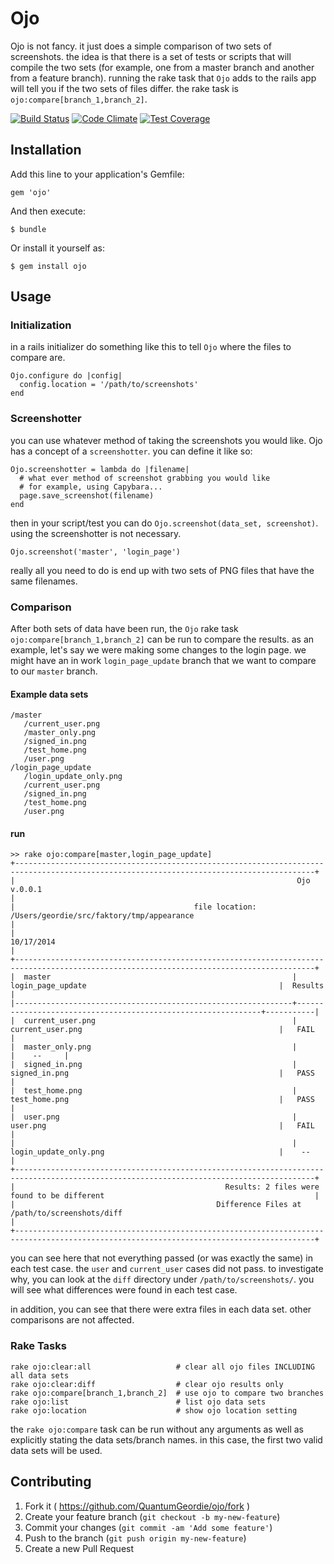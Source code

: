 # Ojo

Ojo is not fancy. it just does a simple comparison of two sets of screenshots. the idea is that there is a set of tests or scripts that will compile the two sets (for example, one from a master branch and another from a feature branch). running the rake task that `Ojo` adds to the rails app will tell you if the two sets of files differ. the rake task is `ojo:compare[branch_1,branch_2]`.

[![Build Status](https://travis-ci.org/QuantumGeordie/ojo.svg)](https://travis-ci.org/QuantumGeordie/ojo)
[![Code Climate](https://codeclimate.com/github/QuantumGeordie/ojo/badges/gpa.svg)](https://codeclimate.com/github/QuantumGeordie/ojo)
[![Test Coverage](https://codeclimate.com/github/QuantumGeordie/ojo/badges/coverage.svg)](https://codeclimate.com/github/QuantumGeordie/ojo)

## Installation

Add this line to your application's Gemfile:

    gem 'ojo'

And then execute:

    $ bundle

Or install it yourself as:

    $ gem install ojo

## Usage

### Initialization

in a rails initializer do something like this to tell `Ojo` where the files to compare are.

    Ojo.configure do |config|
      config.location = '/path/to/screenshots'
    end

### Screenshotter

you can use whatever method of taking the screenshots you would like. Ojo has a concept of a `screenshotter`. you can define it like so:

    Ojo.screenshotter = lambda do |filename|
      # what ever method of screenshot grabbing you would like
      # for example, using Capybara...
      page.save_screenshot(filename)
    end

then in your script/test you can do `Ojo.screenshot(data_set, screenshot)`. using the screenshotter is not necessary.

    Ojo.screenshot('master', 'login_page')

 really all you need to do is end up with two sets of PNG files that have the same filenames.

### Comparison

After both sets of data have been run, the `Ojo` rake task `ojo:compare[branch_1,branch_2]` can be run to compare the results. as an example, let's say we were making some changes to the login page. we might have an in work `login_page_update` branch that we want to compare to our `master` branch.

#### Example data sets

    /master
       /current_user.png
       /master_only.png
       /signed_in.png
       /test_home.png
       /user.png
    /login_page_update
       /login_update_only.png
       /current_user.png
       /signed_in.png
       /test_home.png
       /user.png

#### run

    >> rake ojo:compare[master,login_page_update]
    +-----------------------------------------------------------------------------------------------------------------------------------------+
    |                                                               Ojo v.0.0.1                                                               |
    |                                        file location: /Users/geordie/src/faktory/tmp/appearance                                         |
    |                                                               10/17/2014                                                                |
    +-----------------------------------------------------------------------------------------------------------------------------------------+
    |  master                                                      |  login_page_update                                           |  Results  |
    |--------------------------------------------------------------+--------------------------------------------------------------+-----------|
    |  current_user.png                                            |  current_user.png                                            |   FAIL    |
    |  master_only.png                                             |                                                              |    --     |
    |  signed_in.png                                               |  signed_in.png                                               |   PASS    |
    |  test_home.png                                               |  test_home.png                                               |   PASS    |
    |  user.png                                                    |  user.png                                                    |   FAIL    |
    |                                                              |  login_update_only.png                                       |    --     |
    +-----------------------------------------------------------------------------------------------------------------------------------------+
    |                                               Results: 2 files were found to be different                                               |
    |                                             Difference Files at /path/to/screenshots/diff                                               |
    +-----------------------------------------------------------------------------------------------------------------------------------------+

you can see here that not everything passed (or was exactly the same) in each test case. the `user` and `current_user` cases did not pass. to investigate why, you can look at the `diff` directory under `/path/to/screenshots/`. you will see what differences were found in each test case.

in addition, you can see that there were extra files in each data set. other comparisons are not affected.

### Rake Tasks

    rake ojo:clear:all                   # clear all ojo files INCLUDING all data sets
    rake ojo:clear:diff                  # clear ojo results only
    rake ojo:compare[branch_1,branch_2]  # use ojo to compare two branches
    rake ojo:list                        # list ojo data sets
    rake ojo:location                    # show ojo location setting

the `rake ojo:compare` task can be run without any arguments as well as explicitly stating the data sets/branch names. in this case, the first two valid data sets will be used.

## Contributing

1. Fork it ( https://github.com/QuantumGeordie/ojo/fork )
2. Create your feature branch (`git checkout -b my-new-feature`)
3. Commit your changes (`git commit -am 'Add some feature'`)
4. Push to the branch (`git push origin my-new-feature`)
5. Create a new Pull Request
